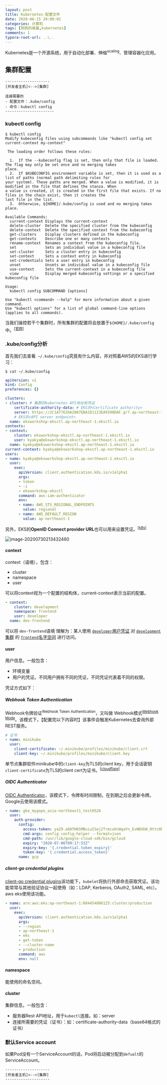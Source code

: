 ```yaml
---
layout: post
title: Kubernetes-配置文件
date: 2020-06-15 20:00:02
categories: 计算机
tags: [鸦鸦的维基,kubernetes]
comments: 1 
typora-root-url: ..\..
---
```


Kubernetes是一个开源系统，用于自动化部署、伸缩<sup>scaling</sup>、管理容器化应用。

## 集群配置

```
--------------------
[开发者主机]<-->[集群]  

连接需要的
- 配置文件：.kube/config
- 命令：kubectl config
----------------------
```

### kubectl config

```shell
$ kubectl config
Modify kubeconfig files using subcommands like "kubectl config set current-context my-context"

 The loading order follows these rules:

  1.  If the --kubeconfig flag is set, then only that file is loaded. The flag may only be set once and no merging takes
place.
  2.  If $KUBECONFIG environment variable is set, then it is used as a list of paths (normal path delimiting rules for
your system). These paths are merged. When a value is modified, it is modified in the file that defines the stanza. When
a value is created, it is created in the first file that exists. If no files in the chain exist, then it creates the
last file in the list.
  3.  Otherwise, ${HOME}/.kube/config is used and no merging takes place.

Available Commands:
  current-context Displays the current-context
  delete-cluster  Delete the specified cluster from the kubeconfig
  delete-context  Delete the specified context from the kubeconfig
  get-clusters    Display clusters defined in the kubeconfig
  get-contexts    Describe one or many contexts
  rename-context  Renames a context from the kubeconfig file.
  set             Sets an individual value in a kubeconfig file
  set-cluster     Sets a cluster entry in kubeconfig
  set-context     Sets a context entry in kubeconfig
  set-credentials Sets a user entry in kubeconfig
  unset           Unsets an individual value in a kubeconfig file
  use-context     Sets the current-context in a kubeconfig file
  view            Display merged kubeconfig settings or a specified kubeconfig file

Usage:
  kubectl config SUBCOMMAND [options]

Use "kubectl <command> --help" for more information about a given command.
Use "kubectl options" for a list of global command-line options (applies to all commands).
```

当我们操控若干个集群时，所有集群的配置将会放置于`${HOME}/.kube/config`中。<sup>[[官网]](https://kubernetes.io/docs/concepts/configuration/organize-cluster-access-kubeconfig/)</sup>

### .kube/config分析

首先我们去查看` ~/.kube/config`究竟有什么内容，并对照着AWS的EKS进行学习：

```shell
$ cat ~/.kube/config
```

```yaml
apiVersion: v1
kind: Config
preferences: {}

clusters:
- cluster: # 集群的kubernetes API地址和凭证
    certificate-authority-data: # EKS的<Certificate authority>
    server: https://2C1A77626A2087EBA1D1123EA9398DAF.gr7.ap-northeast-1.eks.amazonaws.com
    # EKS的<API server endpoint>
  name: eksworkshop-eksctl.ap-northeast-1.eksctl.io
contexts:
- context:
    cluster: eksworkshop-eksctl.ap-northeast-1.eksctl.io
    user: kyakya@eksworkshop-eksctl.ap-northeast-1.eksctl.io
  name: kyakya@eksworkshop-eksctl.ap-northeast-1.eksctl.io
current-context: kyakya@eksworkshop-eksctl.ap-northeast-1.eksctl.io
users:
- name: kyakya@eksworkshop-eksctl.ap-northeast-1.eksctl.io
  user:
    exec:
      apiVersion: client.authentication.k8s.io/v1alpha1
      args:
      - token
      - -i
      - eksworkshop-eksctl
      command: aws-iam-authenticator
      env:
      - name: AWS_STS_REGIONAL_ENDPOINTS
        value: regional
      - name: AWS_DEFAULT_REGION
        value: ap-northeast-1
```

另外，EKS的**OpenID Connect provider URL**也可以用来设置凭证。<sup>[[k8s]](https://kubernetes.io/docs/reference/access-authn-authz/authentication/#openid-connect-tokens)</sup>

![image-20200730213432460](/assets/blog_res/image-20200730213432460.png)

#### context

context（语境），包含：

- cluster
- namespace
- user

可以将context视为一个配置的结构体，current-context表示当前的配置。

```yaml
- context:
    cluster: development
    namespace: frontend
    user: developer
  name: dev-frontend
```

可以将 `dev-frontend`语境 理解为：某人使用 <u>`developer`用户凭证</u> 对 <u>`development`集群</u> 的 <u>`frontend`名字空间</u> 进行访问。

#### user

用户信息。一般包含：

- 环境变量
- 用户的凭证。不同用户拥有不同的凭证，不同凭证代表着不同的权限。

凭证方式如下：

##### Webhook Token Authentication

Webhook令牌验证<sup>Webhook Token Authentication</sup>，又叫做 Webhook模式<sup>[Webhook Mode](https://kubernetes.io/docs/reference/access-authn-authz/webhook/)</sup>。该模式下，【配置完以下内容时】该事件会触发Kubernetes去查询外部REST服务。

```yaml
# 证书
- name: minikube
  user:
    client-certificate: ~/.minikube/profiles/minikube/client.crt
    client-key: ~/.minikube/profiles/minikube/client.key
```

单节点集群软件minikube中的`client-key`为TLS的client key，用于会话密钥`client-certificate`为TLS的client cert为证书。<sup>[[cloudflare]](https://www.cloudflare.com/learning/ssl/what-happens-in-a-tls-handshake/)</sup>

##### OIDC Authenticator

[OIDC Authenticator](https://kubernetes.io/docs/reference/access-authn-authz/authentication/#option-1-oidc-authenticator)，该模式下，令牌有时间限制，在到期之后会更新令牌。Google云使用该模式。

```yaml
- name: gke_mygopo_asia-northeast1_test0526
  user:
    auth-provider:
      config:
        access-token: ya29.a0AfH6SMBuiuISej2TrmcuHcWqaYn_EvWBXbW_0ttcHkA1AvUnb8b2TB-LYjGO-XEEUi14-a1hAyWIlxLkj5rV5So_Tg72RME1wmf6IrhwB7S8noyXvyMs1OXMBKWtXWyf-o3SyJ9HsFxRM-4ilOX0yv5fsT-_swrEn_er1eMv_fiw_g
        cmd-args: config config-helper --format=json
        cmd-path: /usr/lib/google-cloud-sdk/bin/gcloud
        expiry: "2020-07-06T09:17:53Z"
        expiry-key: '{.credential.token_expiry}'
        token-key: '{.credential.access_token}'
      name: gcp
```

##### client-go credential plugins

[client-go credential plugins](https://kubernetes.io/docs/reference/access-authn-authz/authentication/#client-go-credential-plugins)该功能下，`kubelet`将执行外部命去获取凭证。该功能常常与其他验证协议一起使用（如：LDAP, Kerberos, OAuth2, SAML, etc）。aws eks使用该功能。

```yaml
- name: arn:aws:eks:ap-northeast-1:684454806125:cluster/production
  user:
    exec:
      apiVersion: client.authentication.k8s.io/v1alpha1
      args:
      - --region
      - ap-northeast-1
      - eks
      - get-token
      - --cluster-name
      - production
      command: aws
      env: null
```

#### namespace

能使用的命名空间。

#### cluster

集群信息。一般包含：

- 服务器Rest API地址，用于`kubectl`连接。如：server
- 连接所需要的凭证（证书）：如：certificate-authority-data（base64格式的证书）

### 默认Service account

如果Pod没有一个ServiceAccount的话，Pod将启动被分配到`defualt`的ServiceAccount。





```
--------------------
[开发者主机]<-->[集群]  
--------------------
```

```

```























